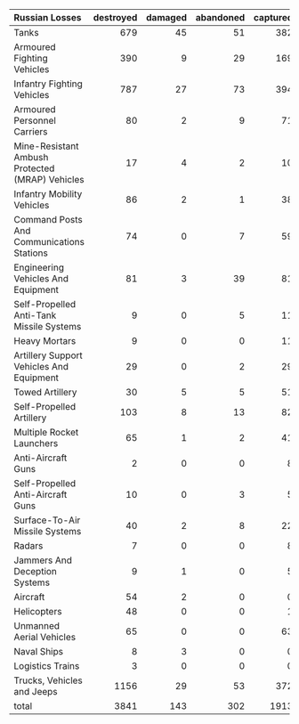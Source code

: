 | Russian Losses                                   |   destroyed |   damaged |   abandoned |   captured |   total |
|:-------------------------------------------------|------------:|----------:|------------:|-----------:|--------:|
| Tanks                                            |         679 |        45 |          51 |        382 |    1157 |
| Armoured Fighting Vehicles                       |         390 |         9 |          29 |        169 |     597 |
| Infantry Fighting Vehicles                       |         787 |        27 |          73 |        394 |    1281 |
| Armoured Personnel Carriers                      |          80 |         2 |           9 |         71 |     162 |
| Mine-Resistant Ambush Protected  (MRAP) Vehicles |          17 |         4 |           2 |         10 |      33 |
| Infantry Mobility Vehicles                       |          86 |         2 |           1 |         38 |     127 |
| Command Posts And Communications Stations        |          74 |         0 |           7 |         59 |     140 |
| Engineering Vehicles And Equipment               |          81 |         3 |          39 |         81 |     204 |
| Self-Propelled Anti-Tank Missile Systems         |           9 |         0 |           5 |         11 |      25 |
| Heavy Mortars                                    |           9 |         0 |           0 |         11 |      20 |
| Artillery Support Vehicles And Equipment         |          29 |         0 |           2 |         29 |      60 |
| Towed Artillery                                  |          30 |         5 |           5 |         51 |      91 |
| Self-Propelled Artillery                         |         103 |         8 |          13 |         82 |     206 |
| Multiple Rocket Launchers                        |          65 |         1 |           2 |         41 |     109 |
| Anti-Aircraft Guns                               |           2 |         0 |           0 |          8 |      10 |
| Self-Propelled Anti-Aircraft Guns                |          10 |         0 |           3 |          5 |      18 |
| Surface-To-Air Missile Systems                   |          40 |         2 |           8 |         22 |      72 |
| Radars                                           |           7 |         0 |           0 |          8 |      15 |
| Jammers And Deception Systems                    |           9 |         1 |           0 |          5 |      15 |
| Aircraft                                         |          54 |         2 |           0 |          0 |      56 |
| Helicopters                                      |          48 |         0 |           0 |          1 |      49 |
| Unmanned Aerial Vehicles                         |          65 |         0 |           0 |         63 |     128 |
| Naval Ships                                      |           8 |         3 |           0 |          0 |      11 |
| Logistics Trains                                 |           3 |         0 |           0 |          0 |       3 |
| Trucks, Vehicles and Jeeps                       |        1156 |        29 |          53 |        372 |    1610 |
| total                                            |        3841 |       143 |         302 |       1913 |    6199 |
